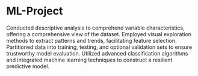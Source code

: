 # ML-Project
Conducted descriptive analysis to comprehend variable characteristics, offering a comprehensive view of the dataset. 
 Employed visual exploration methods to extract patterns and trends, facilitating feature selection.
 Partitioned data into training, testing, and optional validation sets to ensure trustworthy model evaluation.
 Utilized advanced classification algorithms and integrated machine learning techniques to construct a resilient predictive model.

